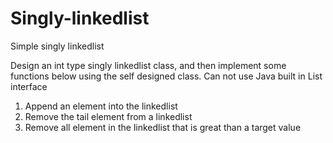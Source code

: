 # Singly-linkedlist
Simple singly linkedlist

Design an int type singly linkedlist class, and then implement some functions below using the self designed class. 
Can not use Java built in List interface
1. Append an element into the linkedlist 
2. Remove the tail element from a linkedlist 
3. Remove all element in the linkedlist that is great than a target value
